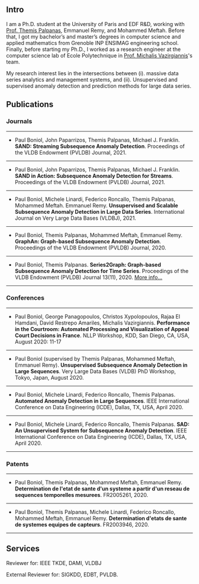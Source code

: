 ## Intro

I am a Ph.D. student at the University of Paris and EDF R&D, working with [Prof. Themis Palpanas](http://helios.mi.parisdescartes.fr/~themisp/), Emmanuel Remy, and Mohammed Meftah. Before that, I got my bachelor’s and master’s degrees in computer science and applied mathematics from Grenoble INP ENSIMAG engineering school. Finally, before starting my Ph.D., I worked as a research engineer at the computer science lab of Ecole Polytechnique in [Prof. Michalis Vazirgiannis](http://www.lix.polytechnique.fr/Labo/Michalis.Vazirgiannis/)'s team.

My research interest lies in the intersections between (i). massive data series analytics and management systems, and (ii). Unsupervised and supervised anomaly detection and prediction methods for large data series.



## Publications

### Journals

---

* Paul Boniol, John Paparrizos, Themis Palpanas, Michael J. Franklin. **SAND: Streaming Subsequence Anomaly Detection**. Proceedings of the VLDB Endowment (PVLDB) Journal, 2021.

---

* Paul Boniol, John Paparrizos, Themis Palpanas, Michael J. Franklin. **SAND in Action: Subsequence Anomaly Detection for Streams**. Proceedings of the VLDB Endowment (PVLDB) Journal, 2021.

--- 

* Paul Boniol, Michele Linardi, Federico Roncallo, Themis Palpanas, Mohammed Meftah. Emmanuel Remy. **Unsupervised and Scalable Subsequence Anomaly Detection in Large Data Series**. International Journal on Very Large Data Bases (VLDBJ), 2021.

---

* Paul Boniol, Themis Palpanas, Mohammed Meftah, Emmanuel Remy. **GraphAn: Graph-based Subsequence Anomaly Detection**. Proceedings of the VLDB Endowment (PVLDB) Journal, 2020.

---

* Paul Boniol, Themis Palpanas. **Series2Graph: Graph-based Subsequence Anomaly Detection for Time Series**. Proceedings of the VLDB Endowment (PVLDB) Journal 13(11), 2020. [More info...](https://boniolp.github.io/paulboniol/_pages/s2g.md)

---

### Conferences

---

* Paul Boniol, George Panagopoulos, Christos Xypolopoulos, Rajaa El Hamdani, David Restrepo Amariles, Michalis Vazirgiannis. **Performance in the Courtroom: Automated Processing and Visualization of Appeal Court Decisions in France**. NLLP Workshop, KDD, San Diego, CA, USA, August 2020: 11-17

---

* Paul Boniol (supervised by Themis Palpanas, Mohammed Meftah, Emmanuel Remy). **Unsupervised Subsequence Anomaly Detection in Large Sequences**. Very Large Data Bases (VLDB) PhD Workshop, Tokyo, Japan, August 2020.

---

* Paul Boniol, Michele Linardi, Federico Roncallo, Themis Palpanas. **Automated Anomaly Detection in Large Sequences**. IEEE International Conference on Data Engineering (ICDE), Dallas, TX, USA, April 2020.

---

* Paul Boniol, Michele Linardi, Federico Roncallo, Themis Palpanas. **SAD: An Unsupervised System for Subsequence Anomaly Detection**. IEEE International Conference on Data Engineering (ICDE), Dallas, TX, USA, April 2020.

---

### Patents

---

* Paul Boniol, Themis Palpanas, Mohammed Meftah, Emmanuel Remy. **Determination de l'etat de sante d'un systeme a partir d'un reseau de sequences temporelles mesurees**. FR2005261, 2020.

---

* Paul Boniol, Themis Palpanas, Michele Linardi, Federico Roncallo, Mohammed Meftah, Emmanuel Remy. **Determination d'etats de sante de systemes equipes de capteurs**. FR2003946, 2020.

---

## Services

Reviewer for: IEEE TKDE, DAMI, VLDBJ

External Reviewer for: SIGKDD, EDBT, PVLDB.


